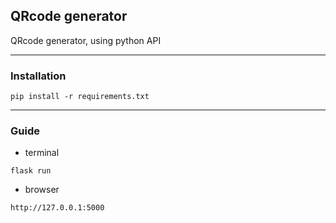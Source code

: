 ## QRcode generator

QRcode generator, using python API

---

### **Installation**

```
pip install -r requirements.txt
```

---

### **Guide**

- terminal
```
flask run
```
- browser
```
http://127.0.0.1:5000
```
